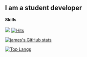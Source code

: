 ## I am a student developer

<!--
**jamesjiwon/jamesjiwon** is a ✨ _special_ ✨ repository because its `README.md` (this file) appears on your GitHub profile.

Here are some ideas to get you started:


- 🔭 I’m currently working on ...
- 🌱 I’m currently learning ...
- 👯 I’m looking to collaborate on ...
- 🤔 I’m looking for help with ...
- 💬 Ask me about ...
- 📫 How to reach me: ...
- 😄 Pronouns: ...
- ⚡ Fun fact: ...f

-->
**Skills**
<br></br>
<img src="https://img.shields.io/badge/Android-3DDC84?style=flat-square&logo=Android&logoColor=white"/>
[![Hits](https://hits.seeyoufarm.com/api/count/incr/badge.svg?url=https%3A%2F%2Fgithub.com%2Fjamesjiwon%2F&count_bg=%2379C83D&title_bg=%23555555&icon=&icon_color=%23E7E7E7&title=hits&edge_flat=false)](https://hits.seeyoufarm.com)

[![james's GitHub stats](https://github-readme-stats.vercel.app/api?username=jamesjiwon&show_icons=true&theme=discord_old_blurple)](https://github.com/jamesjiwon/github-readme-stats)

[![Top Langs](https://github-readme-stats.vercel.app/api/top-langs/?username=jamesjiwon&layout=compact&theme=discord_old_blurple)](https://github.com/jamesjiwon/github-readme-stats)

